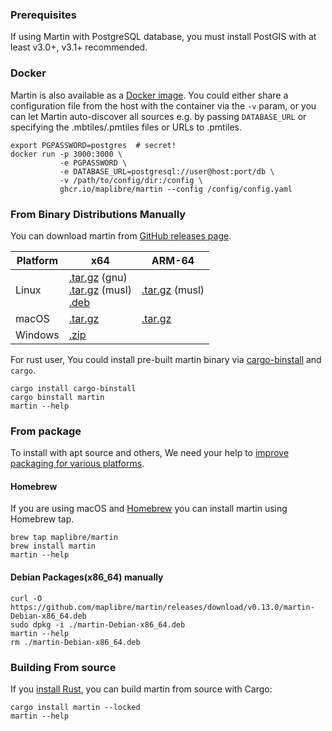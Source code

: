 ### Prerequisites

If using Martin with PostgreSQL database, you must install PostGIS with at least v3.0+, v3.1+ recommended.

### Docker

Martin is also available as a [Docker image](https://ghcr.io/maplibre/martin). You could either share a configuration file from the host with the container via the `-v` param, or you can let Martin auto-discover all sources e.g. by passing `DATABASE_URL` or specifying the .mbtiles/.pmtiles files or URLs to .pmtiles.

```shell
export PGPASSWORD=postgres  # secret!
docker run -p 3000:3000 \
           -e PGPASSWORD \
           -e DATABASE_URL=postgresql://user@host:port/db \
           -v /path/to/config/dir:/config \
           ghcr.io/maplibre/martin --config /config/config.yaml
```

### From Binary Distributions Manually

You can download martin from [GitHub releases page](https://github.com/maplibre/martin/releases).

| Platform | x64                                                                                              | ARM-64                              |
|----------|--------------------------------------------------------------------------------------------------|-------------------------------------|
| Linux    | [.tar.gz][rl-linux-x64] (gnu)<br>[.tar.gz][rl-linux-x64-musl] (musl)<br>[.deb][rl-linux-x64-deb] | [.tar.gz][rl-linux-a64-musl] (musl) |
| macOS    | [.tar.gz][rl-macos-x64]                                                                          | [.tar.gz][rl-macos-a64]             |
| Windows  | [.zip][rl-win64-zip]                                                                             |                                     |

[rl-linux-x64]: https://github.com/maplibre/martin/releases/latest/download/martin-x86_64-unknown-linux-gnu.tar.gz
[rl-linux-x64-musl]: https://github.com/maplibre/martin/releases/latest/download/martin-x86_64-unknown-linux-musl.tar.gz
[rl-linux-x64-deb]: https://github.com/maplibre/martin/releases/latest/download/martin-Debian-x86_64.deb
[rl-linux-a64-musl]: https://github.com/maplibre/martin/releases/latest/download/martin-aarch64-unknown-linux-musl.tar.gz
[rl-macos-x64]: https://github.com/maplibre/martin/releases/latest/download/martin-x86_64-apple-darwin.tar.gz
[rl-macos-a64]: https://github.com/maplibre/martin/releases/latest/download/martin-aarch64-apple-darwin.tar.gz
[rl-win64-zip]: https://github.com/maplibre/martin/releases/latest/download/martin-x86_64-pc-windows-msvc.zip

For rust user, You could install pre-built martin binary via [cargo-binstall](https://github.com/cargo-bins/cargo-binstall) and `cargo`.

```shell
cargo install cargo-binstall
cargo binstall martin
martin --help
```

### From package

To install with apt source and others, We need your help to [improve packaging for various platforms](https://github.com/maplibre/martin/issues/578).

#### Homebrew

If you are using macOS and [Homebrew](https://brew.sh/) you can install martin using Homebrew tap.

```shell
brew tap maplibre/martin
brew install martin
martin --help
```

#### Debian Packages(x86_64) manually

```shell
curl -O  https://github.com/maplibre/martin/releases/download/v0.13.0/martin-Debian-x86_64.deb
sudo dpkg -i ./martin-Debian-x86_64.deb
martin --help
rm ./martin-Debian-x86_64.deb
```

### Building From source

If you [install Rust](https://www.rust-lang.org/tools/install), you can build martin from source with Cargo:

```shell
cargo install martin --locked
martin --help
```
